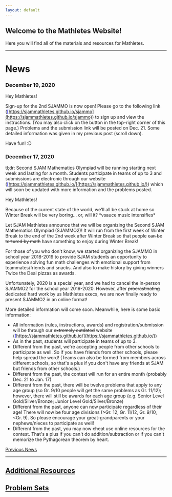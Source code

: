 ```yaml
---
layout: default
---
```


## Welcome to the Mathletes Website!

Here you will find all of the materials and resources for Mathletes.


---------------------------------------------------------------------------------


# News
### December 19, 2020
Hey Mathletes!

Sign-up for the 2nd SJAMMO is now open! Please go to the following link (<ins style="color:blue;">[https://sjammathletes.github.io/sjammo](https://sjammathletes.github.io/sjammo)</ins>) to sign up and view the instructions. (You may also click on the button in the top-right corner of this page.) Problems and the submission link will be posted on Dec. 21. Some detailed information was given in my previous post (scroll down).

Have fun! :D

### December 17, 2020
tl;dr: Second SJAM Mathematics Olympiad will be running starting next week and lasting for a month. Students participate in teams of up to 3 and submissions are electronic through our website (<ins style="color:blue;">[https://sjammathletes.github.io/](https://sjammathletes.github.io/)</ins>) which will soon be updated with more information and the problems posted.

Hey Mathletes!

Because of the current state of the world, we'll all be stuck at home so Winter Break will be very boring... or, will it? \*vsauce music intensifies\*

Let SJAM Mathletes announce that we will be organizing the Second SJAM Mathematics Olympiad (SJAMMO2)! It will run from the first week of Winter Break to the end of the 2nd week after Winter Break so that people ~~can be tortured by math~~ have something to enjoy during Winter Break!

For those of you who don't know, we started organizing the SJAMMO in school year 2018-2019 to provide SJAM students an opportunity to experience solving fun math challenges with emotional support from teammates/friends and snacks. And also to make history by giving winners Twice the Deal pizzas as awards.

Unfortunately, 2020 is a special year, and we had to cancel the in-person SJAMMO2 for the school year 2019-2020. However, after ~~procrastinating~~ dedicated hard work by us Mathletes execs, we are now finally ready to present SJAMMO2 in an online format!

More detailed information will come soon. Meanwhile, here is some basic information:
- All information (rules, instructions, awards) and registration/submission will be through our ~~extremely outdated~~ website (<ins style="color:blue;">[https://sjammathletes.github.io/](https://sjammathletes.github.io/)</ins>)
- As in the past, students will participate in teams of up to 3.
- Different from the past, we're accepting people from other schools to participate as well. So if you have friends from other schools, please help spread the word! (Teams can also be formed from members across different schools, so that's a plus if you don't have any friends at SJAM but friends from other schools.)
- Different from the past, the contest will run for an entire month (probably Dec. 21 to Jan. 17)
- Different from the past, there will be twelve problems that apply to any age group (so Gr. 9/10 people will get the same problems as Gr. 11/12); however, there will still be awards for each age group (e.g. Senior Level Gold/Silver/Bronze; Junior Level Gold/Silver/Bronze)
- Different from the past, anyone can now participate regardless of their age! There will now be four age divisions (&gt;Gr. 12, Gr. 11/12, Gr. 9/10, &lt;Gr. 9). So please encourage your great-grandparents or your nephews/nieces to participate as well!
- Different from the past, you may now ~~cheat~~ use online resources for the contest. That's a plus if you can't do addition/subtraction or if you can't memorize the Pythagorean theorem by heart.

[Previous News](news)

---------------------------------------------------------------------------------


## [Additional Resources](additional-resources)
## [Problem Sets](problem-sets)